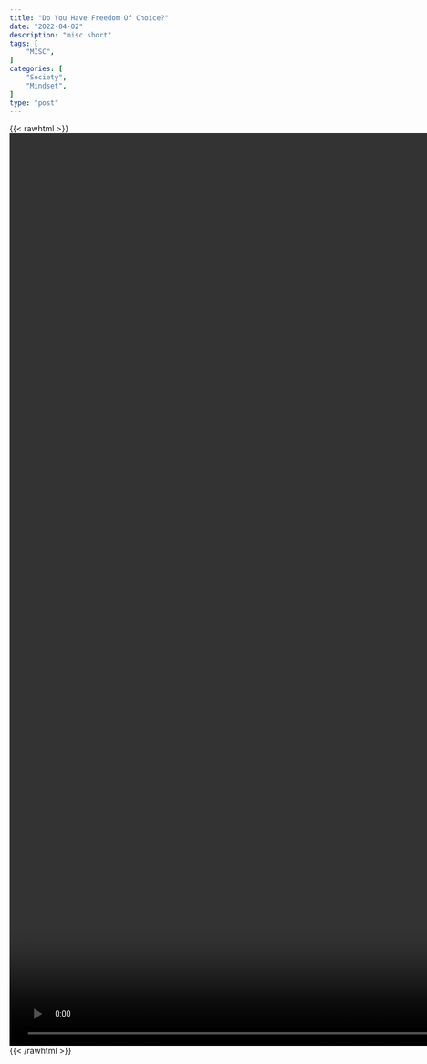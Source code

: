 ```yaml
---
title: "Do You Have Freedom Of Choice?"
date: "2022-04-02"
description: "misc short"
tags: [
    "MISC",
]
categories: [
    "Society",
    "Mindset",
]
type: "post"
---
```

{{< rawhtml >}}
    <video style="height:40vh;width:auto" overflow="hidden" controls>
        <source src="https://clips.dev00ps.com/MISC/Do%20you%20have%20freedom%20of%20choice%3F.mp4" type="video/mp4"> 
    </video>
{{< /rawhtml >}}
